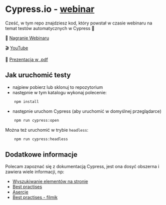 # Cypress.io - [webinar](https://www.facebook.com/infoshareacademy/videos/559972424930641/)


Cześć, w tym repo znajdziesz kod, który powstał w czasie webinaru na temat testów automatycznych w Cypress 🙂

🎥 [Nagranie Webinaru](https://www.facebook.com/infoshareacademy/videos/559972424930641/) 

🎬 [YouTube](https://www.youtube.com/watch?v=SDqda0K09R4&feature=youtu.be)

📄 [Prezentacja w .pdf](https://github.com/infoshareacademy/2020-04-28_webinar_Cypress/blob/master/Cypress%20-%20Webinar%202020.pdf)

## Jak uruchomić testy

- najpiew pobierz lub sklonuj to repozytorium 
- następnie w tym katalogu wykonaj polecenie:  
```bash
    npm install
```
- następnie uruchom Cypress (aby uruchomić w domyślnej przeglądarce)
``` bash
    npm run cypress:open
```


Można też uruchomić w trybie `headless`:
```bash 
    npm run cypress:headless
```


## Dodatkowe informacje

Polecam zapoznać się z dokumentacją Cypress, jest ona dosyć obszerna i zawiera wiele informacji, np: 
- [Wyszukiwanie elementów na stronie](https://docs.cypress.io/api/commands/get.html)
- [Best practises](https://docs.cypress.io/guides/references/best-practices.html)
- [Asercje](https://docs.cypress.io/guides/references/assertions.html)
- [Best practises - filmik](https://www.youtube.com/watch?v=5XQOK0v_YRE)
